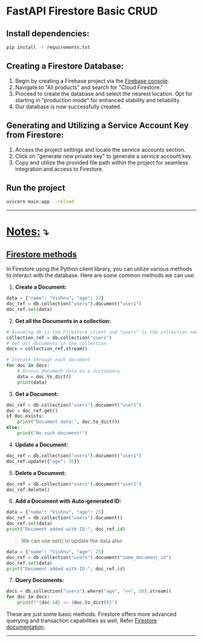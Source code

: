 # FastAPI Firestore Basic CRUD

## Install dependencies:
```bash
pip install -r requirements.txt
```

## Creating a Firestore Database:

1. Begin by creating a Firebase project via the [Firebase console](https://console.firebase.google.com/).
2. Navigate to "All products" and search for "Cloud Firestore."
3. Proceed to create the database and select the nearest location. Opt for starting in "production mode" for enhanced stability and reliability.
4. Our database is now successfully created.

## Generating and Utilizing a Service Account Key from Firestore:

1. Access the project settings and locate the service accounts section.
2. Click on "generate new private key" to generate a service account key.
3. Copy and utilize the provided file path within the project for seamless integration and access to Firestore.

## Run the project
```bash
uvicorn main:app --reload
```
---
# <u>Notes:</u> ⤵️

## <u>Firestore methods</u>
In Firestore using the Python client library, you can utilize various methods to interact with the database. Here are some common methods we can use:

1. **Create a Document:**
```python
data = {"name": "Vishnu", "age": 22}
doc_ref = db.collection("users").document("user1")
doc_ref.set(data)
```

2. **Get all the Documents in a collection:**
```python
# Assuming db is the Firestore client and "users" is the collection name
collection_ref = db.collection("users")
# Get all documents in the collection
docs = collection_ref.stream()

# Iterate through each document
for doc in docs:
    # Access document data as a dictionary
    data = doc.to_dict()
    print(data)
```

3. **Get a Document:**
```python
doc_ref = db.collection("users").document("user1")
doc = doc_ref.get()
if doc.exists:
    print("Document data:", doc.to_dict())
else:
    print("No such document!")
```

4. **Update a Document:**
```python
doc_ref = db.collection("users").document("user1")
doc_ref.update({"age": 35})
```

5. **Delete a Document:**
```python
doc_ref = db.collection("users").document("user1")
doc_ref.delete()
```

6. **Add a Document with Auto-generated ID:**
```python
data = {"name": "Vishnu", "age": 25}
doc_ref = db.collection("users").document()
doc_ref.set(data)
print("Document added with ID:", doc_ref.id)
```
> We can use set() to update the data also
```python
data = {"name": "Vishnu", "age": 25}
doc_ref = db.collection("users").document("some_document_id")
doc_ref.set(data)
print("Document added with ID:", doc_ref.id)
```

7. **Query Documents:**
```python
docs = db.collection("users").where("age", ">=", 30).stream()
for doc in docs:
    print(f"{doc.id} => {doc.to_dict()}")
```

These are just some basic methods.
Firestore offers more advanced querying and transaction capabilities as well, Refer [Firestore documentation](https://firebase.google.com/docs/firestore).

---
